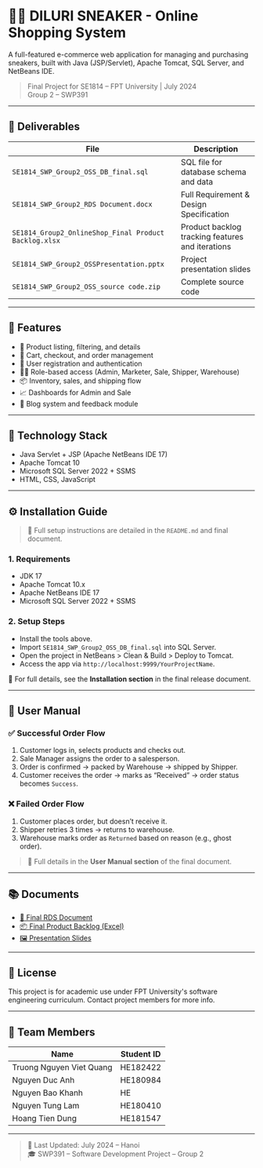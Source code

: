 # 🛒👟 DILURI SNEAKER - Online Shopping System

A full-featured e-commerce web application for managing and purchasing sneakers, built with Java (JSP/Servlet), Apache Tomcat, SQL Server, and NetBeans IDE.

> Final Project for SE1814 – FPT University | July 2024  
> Group 2 – SWP391



---

## 📁 Deliverables

| File | Description |
|------|-------------|
| `SE1814_SWP_Group2_OSS_DB_final.sql` | SQL file for database schema and data |
| `SE1814_SWP_Group2_RDS Document.docx` | Full Requirement & Design Specification |
| `SE1814_Group2_OnlineShop_Final Product Backlog.xlsx` | Product backlog tracking features and iterations |
| `SE1814_SWP_Group2_OSSPresentation.pptx` | Project presentation slides |
| `SE1814_SWP_Group2_OSS_source code.zip` | Complete source code |

---

## 🚀 Features

- 👟 Product listing, filtering, and details
- 🛒 Cart, checkout, and order management
- 👤 User registration and authentication
- 🧑‍💼 Role-based access (Admin, Marketer, Sale, Shipper, Warehouse)
- 📦 Inventory, sales, and shipping flow
- 📈 Dashboards for Admin and Sale
- 📝 Blog system and feedback module

---

## 🧩 Technology Stack

- Java Servlet + JSP (Apache NetBeans IDE 17)
- Apache Tomcat 10
- Microsoft SQL Server 2022 + SSMS
- HTML, CSS, JavaScript

---

## ⚙️ Installation Guide

> 📖 Full setup instructions are detailed in the `README.md` and final document.

### 1. Requirements

- JDK 17
- Apache Tomcat 10.x
- Apache NetBeans IDE 17
- Microsoft SQL Server 2022 + SSMS

### 2. Setup Steps

- Install the tools above.
- Import `SE1814_SWP_Group2_OSS_DB_final.sql` into SQL Server.
- Open the project in NetBeans > Clean & Build > Deploy to Tomcat.
- Access the app via `http://localhost:9999/YourProjectName`.

📄 For full details, see the **Installation section** in the final release document.

---

## 👤 User Manual

### ✅ Successful Order Flow
1. Customer logs in, selects products and checks out.
2. Sale Manager assigns the order to a salesperson.
3. Order is confirmed → packed by Warehouse → shipped by Shipper.
4. Customer receives the order → marks as “Received” → order status becomes `Success`.

### ❌ Failed Order Flow
1. Customer places order, but doesn’t receive it.
2. Shipper retries 3 times → returns to warehouse.
3. Warehouse marks order as `Returned` based on reason (e.g., ghost order).

> 📘 Full details in the **User Manual section** of the final document.

---

## 📚 Documents

- [📄 Final RDS Document](https://docs.google.com/document/d/1kthAbwAf8xfrs69P1qpFT0fMRiEvfV98/)
- [📦 Final Product Backlog (Excel)](https://docs.google.com/spreadsheets/d/16M0C3NEcwnVxd6lu0kdrReogzEMACWXf/edit?gid=156444887#gid=156444887)
- [🖼️ Presentation Slides](https://docs.google.com/presentation/d/10wrIpyZCMQ8Y88e5M1j2jFjhN39OPiTp)

---

## 📄 License

This project is for academic use under FPT University's software engineering curriculum. Contact project members for more info.

---

## 👥 Team Members

| Name                     | Student ID     |
|--------------------------|----------------|
| Truong Nguyen Viet Quang | HE182422       |
| Nguyen Duc Anh           | HE180984       |
| Nguyen Bao Khanh         | HE             |
| Nguyen Tung Lam          | HE180410       |
| Hoang Tien Dung          | HE181547       |

---

> 🏁 Last Updated: July 2024 – Hanoi  
> 🎓 SWP391 – Software Development Project – Group 2
